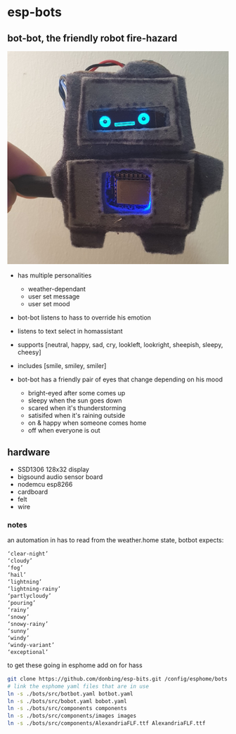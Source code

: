# esp-bots




## bot-bot, the friendly robot fire-hazard

![photo of botbot](images/botbot.jpg "Botbot")
- has multiple personalities
  - weather-dependant
  - user set message
  - user set mood

- bot-bot listens to hass to override his emotion
 - listens to text select in homassistant
 - supports [neutral, happy, sad, cry, lookleft, lookright, sheepish, sleepy, cheesy] 
 - includes [smile, smiley, smiler]

- bot-bot has a friendly pair of eyes that change depending on his mood
  - bright-eyed after some comes up
  - sleepy when the sun goes down
  - scared when it's thunderstorming
  - satisifed when it's raining outside
  - on & happy when someone comes home
  - off when everyone is out

## hardware
 - SSD1306 128x32 display
 - bigsound audio sensor board
 - nodemcu esp8266
 - cardboard
 - felt
 - wire

### notes 
an automation in has to read from the weather.home state, botbot expects:
``` 
‘clear-night’
‘cloudy’
‘fog’
‘hail’
‘lightning’
‘lightning-rainy’
‘partlycloudy’
‘pouring’
‘rainy’
‘snowy’
‘snowy-rainy’
‘sunny’
‘windy’
‘windy-variant’
‘exceptional’
```


to get these going in esphome add on for hass

```sh
git clone https://github.com/donbing/esp-bits.git /config/esphome/bots
# link the esphome yaml files that are in use
ln -s ./bots/src/botbot.yaml botbot.yaml
ln -s ./bots/src/bobot.yaml bobot.yaml
ln -s ./bots/src/components components
ln -s ./bots/src/components/images images
ln -s ./bots/src/components/AlexandriaFLF.ttf AlexandriaFLF.ttf
```

 